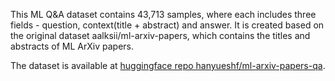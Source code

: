 This ML Q&A dataset contains 43,713 samples, where each includes three fields - question, context(title + abstract) and answer. It is created based on the original dataset aalksii/ml-arxiv-papers, which contains the titles and abstracts of ML ArXiv papers.

The dataset is available at [huggingface repo hanyueshf/ml-arxiv-papers-qa](https://huggingface.co/datasets/hanyueshf/ml-arxiv-papers-qa).
